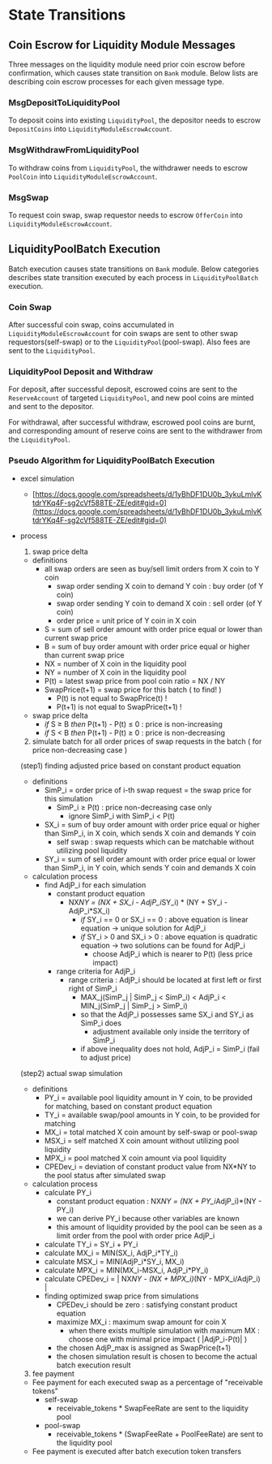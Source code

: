 <!--
order: 3
-->

# State Transitions

## Coin Escrow for Liquidity Module Messages

Three messages on the liquidity module need prior coin escrow before confirmation, which causes state transition on `Bank` module. Below lists are describing coin escrow processes for each given message type.

### MsgDepositToLiquidityPool

To deposit coins into existing `LiquidityPool`, the depositor needs to escrow `DepositCoins` into `LiquidityModuleEscrowAccount`.

### MsgWithdrawFromLiquidityPool

To withdraw coins from `LiquidityPool`, the withdrawer needs to escrow `PoolCoin` into `LiquidityModuleEscrowAccount`.

### MsgSwap

To request coin swap, swap requestor needs to escrow `OfferCoin` into `LiquidityModuleEscrowAccount`.

## LiquidityPoolBatch Execution

Batch execution causes state transitions on `Bank` module. Below categories describes state transition executed by each process in `LiquidityPoolBatch` execution.

### Coin Swap

After successful coin swap, coins accumulated in `LiquidityModuleEscrowAccount` for coin swaps are sent to other swap requestors(self-swap) or to the `LiquidityPool`(pool-swap). Also fees are sent to the `LiquidityPool`.

### LiquidityPool Deposit and Withdraw

For deposit, after successful deposit, escrowed coins are sent to the `ReserveAccount` of targeted `LiquidityPool`, and new pool coins are minted and sent to the depositor.

For withdrawal, after successful withdraw, escrowed pool coins are burnt, and corresponding amount of reserve coins are sent to the withdrawer from the `LiquidityPool`.

### Pseudo Algorithm for LiquidityPoolBatch Execution

- excel simulation

    - [https://docs.google.com/spreadsheets/d/1yBhDF1DU0b_3ykuLmlvKtdrYKq4F-sg2cVf588TE-ZE/edit#gid=0](https://docs.google.com/spreadsheets/d/1yBhDF1DU0b_3ykuLmlvKtdrYKq4F-sg2cVf588TE-ZE/edit#gid=0)
- process

    1) swap price delta

    - definitions
        - all swap orders are seen as buy/sell limit orders from X coin to Y coin
            - swap order sending X coin to demand Y coin : buy order (of Y coin)
            - swap order sending Y coin to demand X coin : sell order (of Y coin)
            - order price = unit price of Y coin in X coin
        - S = sum of sell order amount with order price equal or lower than current swap price
        - B = sum of buy order amount with order price equal or higher than current swap price
        - NX = number of X coin in the liquidity pool
        - NY = number of X coin in the liquidity pool
        - P(t) = latest swap price from pool coin ratio = NX / NY
        - SwapPrice(t+1) = swap price for this batch ( to find! )
            - P(t) is not equal to SwapPrice(t) !
            - P(t+1) is not equal to SwapPrice(t+1) !
    - swap price delta
        - *if* S ≥ B *then* P(t+1) - P(t) ≤ 0 : price is non-increasing
        - *if* S < B *then* P(t+1) - P(t) ≥ 0 : price is non-decreasing

    2) simulate batch for all order prices of swap requests in the batch ( for price non-decreasing case )

    (step1) finding adjusted price based on constant product equation

    - definitions
        - SimP_i = order price of i-th swap request = the swap price for this simulation
            - SimP_i ≥ P(t) : price non-decreasing case only
                - ignore SimP_i with SimP_i < P(t)
        - SX_i = sum of buy order amount with order price equal or higher than SimP_i, in X coin, which sends X coin and demands Y coin
            - self swap : swap requests which can be matchable without utilizing pool liquidity
        - SY_i = sum of sell order amount with order price equal or lower than SimP_i, in Y coin, which sends Y coin and demands X coin
    - calculation process
        - find AdjP_i for each simulation
            - constant product equation
                - NX*NY = (NX + SX_i - AdjP_i*SY_i) * (NY + SY_i - AdjP_i*SX_i)
                    - *if* SY_i == 0 or SX_i == 0 : above equation is linear equation → unique solution for AdjP_i
                    - *if* SY_i > 0 and SX_i > 0 : above equation is quadratic equation → two solutions can be found for AdjP_i
                        - choose AdjP_i which is nearer to P(t) (less price impact)
            - range criteria for AdjP_i
                - range criteria : AdjP_i should be located at first left or first right of SimP_i
                    - MAX_j(SimP_j | SimP_j < SimP_i) < AdjP_i < MIN_j(SimP_j | SimP_j > SimP_i)
                    - so that the AdjP_i possesses same SX_i and SY_i as SimP_i does
                        - adjustment available only inside the territory of SimP_i
                    - if above inequality does not hold, AdjP_i = SimP_i (fail to adjust price)

    (step2) actual swap simulation

    - definitions
        - PY_i = available pool liquidity amount in Y coin, to be provided for matching, based on constant product equation
        - TY_i = available swap/pool amounts in Y coin, to be provided for matching
        - MX_i = total matched X coin amount by self-swap or pool-swap
        - MSX_i = self matched X coin amount without utilizing pool liquidity
        - MPX_i = pool matched X coin amount via pool liquidity
        - CPEDev_i = deviation of constant product value from NX*NY to the pool status after simulated swap
    - calculation process
        - calculate PY_i
            - constant product equation : NX*NY = (NX + PY_i*AdjP_i)*(NY - PY_i)
            - we can derive PY_i because other variables are known
            - this amount of liquidity provided by the pool can be seen as a limit order from the pool with order price AdjP_i
        - calculate TY_i = SY_i + PY_i
        - calculate MX_i = MIN(SX_i, AdjP_i*TY_i)
        - calculate MSX_i = MIN(AdjP_i*SY_i, MX_i)
        - calculate MPX_i = MIN(MX_i-MSX_i, AdjP_i*PY_i)
        - calculate CPEDev_i = | NX*NY - (NX + MPX_i)*(NY - MPX_i/AdjP_i) |
        - finding optimized swap price from simulations
            - CPEDev_i should be zero : satisfying constant product equation
            - maximize MX_i : maximum swap amount for coin X
                - when there exists multiple simulation with maximum MX : choose one with minimal price impact ( |AdjP_i-P(t)| )
            - the chosen AdjP_max is assigned as SwapPrice(t+1)
            - the chosen simulation result is chosen to become the actual batch execution result

    3) fee payment

    - Fee payment for each executed swap as a percentage of "receivable tokens"
        - self-swap
            - receivable_tokens * SwapFeeRate are sent to the liquidity pool
        - pool-swap
            - receivable_tokens * (SwapFeeRate + PoolFeeRate) are sent to the liquidity pool
    - Fee payment is executed after batch execution token transfers
